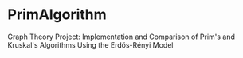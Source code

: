 # PrimAlgorithm
Graph Theory Project: Implementation and Comparison of Prim's and Kruskal's Algorithms Using the Erdős-Rényi Model
